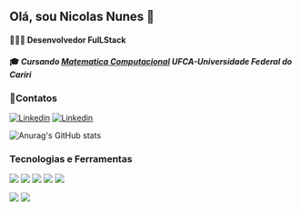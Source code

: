 ## Olá, sou Nicolas Nunes 🐸
#### 👨🏽‍💻 Desenvolvedor FulLStack

#### 🎓 *Cursando [Matematica Computacional](https://www.linkedin.com/in/nicolas-nunes-b20582322?utm_source=share&utm_campaign=share_via&utm_content=profile&utm_medium=android_app) UFCA-Universidade Federal do Cariri*
### 📱Contatos

[![Linkedin](https://img.shields.io/badge/LinkedIn-0077B5?style=for-the-badge&logo=linkedin&logoColor=white)](https://www.linkedin.com/in/nicolas-nunes-b20582322?utm_source=share&utm_campaign=share_via&utm_content=profile&utm_medium=android_app)
[![Linkedin](    https://img.shields.io/badge/Instagram-E4405F?style=for-the-badge&logo=instagram&logoColor=white)](https://www.instagram.com/nicolas_rtfrog?igsh=MWhid2FjMmhhcmp5eg==)



![Anurag's GitHub stats](https://github-readme-stats.vercel.app/api?username=NunesNicolas&show_icons=true&theme=radical)

### Tecnologias e Ferramentas
![](https://img.shields.io/badge/HTML5-E34F26?style=for-the-badge&logo=html5&logoColor=white)
![](https://img.shields.io/badge/CSS3-1572B6?style=for-the-badge&logo=css3&logoColor=white)
![](https://img.shields.io/badge/JavaScript-F7DF1E?style=for-the-badge&logo=javascript&logoColor=black)
![](https://img.shields.io/badge/PHP-777BB4?style=for-the-badge&logo=php&logoColor=white)
![](https://img.shields.io/badge/Swift-FA7343?style=for-the-badge&logo=swift&logoColor=white)

![](https://img.shields.io/badge/Vue.js-35495E?style=for-the-badge&logo=vue.js&logoColor=4FC08D)
![](https://img.shields.io/badge/Laravel-FF2D20?style=for-the-badge&logo=laravel&logoColor=white)

